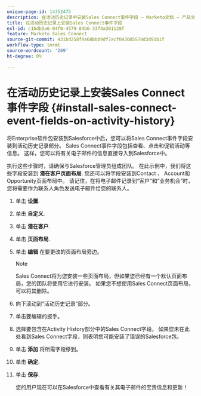 ```yaml
---
unique-page-id: 14352475
description: 在活动历史记录中安装Sales Connect事件字段 — Marketo文档 — 产品文档
title: 在活动历史记录上安装Sales Connect事件字段
exl-id: c1bdb5a6-04f0-4579-84b6-33f4a301128f
feature: Marketo Sales Connect
source-git-commit: 431bd258f9a68bbb9df7acf043085578d3d91b1f
workflow-type: tm+mt
source-wordcount: '269'
ht-degree: 0%

---
```


# 在活动历史记录上安装Sales Connect事件字段 {#install-sales-connect-event-fields-on-activity-history}

将Enterprise软件包安装到Salesforce中后，您可以将Sales Connect事件字段安装到活动历史记录部分。 Sales Connect事件字段包括查看、点击和促销活动等信息。 这样，您可以将有关电子邮件的信息直接导入到Salesforce中。

执行这些步骤时，请确保与Salesforce管理员组成团队。 在此示例中，我们将这些字段安装到 **潜在客户页面布局**. 您还可以将字段安装到Contact 、 Account和Opportunity页面布局中。 请记住，在将电子邮件记录到“客户”和“业务机会”时，您将需要作为联系人角色发送电子邮件给您的联系人。

1. 单击 **设置**.
1. 单击 **自定义**.
1. 单击 **潜在客户**.
1. 单击 **页面布局**.
1. 单击 **编辑** 在要更改的页面布局旁边。

   >[!NOTE]
   >
   >Sales Connect将为您安装一些页面布局，但如果您已经有一个默认页面布局，您的团队将使用它进行安装。 如果您不想使用Sales Connect页面布局，可以将其删除。

1. 向下滚动到“活动历史记录”部分。
1. 单击要编辑的扳手。
1. 选择要包含在Activity History部分中的Sales Connect字段。 如果您未在此处看到Sales Connect字段，则表明您可能安装了错误的Salesforce包。
1. 单击 **添加** 将所需字段移到。
1. 单击 **确定**.
1. 单击 **保存**.

   您的用户现在可以在Salesforce中查看有关其电子邮件的宝贵信息和更新！
